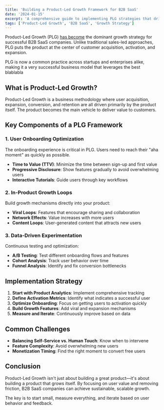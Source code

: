 ```yaml
---
title: 'Building a Product-Led Growth Framework for B2B SaaS'
date: '2024-01-15'
excerpt: 'A comprehensive guide to implementing PLG strategies that drive sustainable growth through product value and user experience.'
tags: ['Product-Led Growth', 'B2B SaaS', 'Growth Strategy']
---
```


Product-Led Growth (PLG) [has become](https://www.google.com) the dominant growth strategy for successful B2B SaaS companies. Unlike traditional sales-led approaches, PLG puts the product at the center of customer acquisition, activation, and expansion.

<div class="info-box">
PLG is now a common practice across startups and enterprises alike, making it a very successful business model that leverages the best blablabla
</div>

## What is Product-Led Growth?

Product-Led Growth is a business methodology where user acquisition, expansion, conversion, and retention are all driven primarily by the product itself. The product becomes the main vehicle to deliver value to customers.

## Key Components of a PLG Framework

### 1. User Onboarding Optimization

The onboarding experience is critical in PLG. Users need to reach their "aha moment" as quickly as possible.

- **Time to Value (TTV)**: Minimize the time between sign-up and first value
- **Progressive Disclosure**: Show features gradually to avoid overwhelming users
- **Interactive Tutorials**: Guide users through key workflows

### 2. In-Product Growth Loops

Build growth mechanisms directly into your product:

- **Viral Loops**: Features that encourage sharing and collaboration
- **Network Effects**: Value increases with more users
- **Content Loops**: User-generated content that attracts new users

### 3. Data-Driven Experimentation

Continuous testing and optimization:

- **A/B Testing**: Test different onboarding flows and features
- **Cohort Analysis**: Track user behavior over time
- **Funnel Analysis**: Identify and fix conversion bottlenecks

## Implementation Strategy

1. **Start with Product Analytics**: Implement comprehensive tracking
2. **Define Activation Metrics**: Identify what indicates a successful user
3. **Optimize Onboarding**: Focus on getting users to activation quickly
4. **Build Growth Features**: Add viral and expansion mechanisms
5. **Measure and Iterate**: Continuously improve based on data

## Common Challenges

- **Balancing Self-Service vs. Human Touch**: Know when to intervene
- **Feature Complexity**: Avoid overwhelming new users
- **Monetization Timing**: Find the right moment to convert free users

## Conclusion

Product-Led Growth isn't just about building a great product—it's about building a product that grows itself. By focusing on user value and removing friction, B2B SaaS companies can achieve sustainable, scalable growth.

The key is to start small, measure everything, and iterate based on user behavior and feedback.
